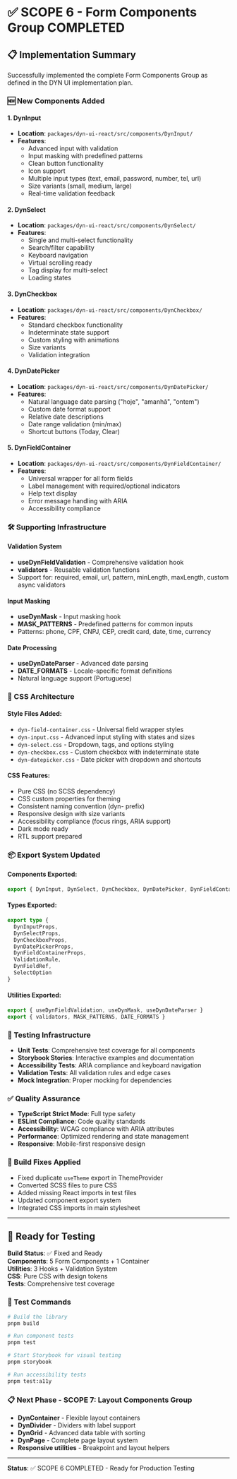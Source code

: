 # ✅ SCOPE 6 - Form Components Group COMPLETED

## 📋 Implementation Summary

Successfully implemented the complete Form Components Group as defined in the DYN UI implementation plan.

### 🆕 New Components Added

#### 1. DynInput
- **Location**: `packages/dyn-ui-react/src/components/DynInput/`
- **Features**: 
  - Advanced input with validation
  - Input masking with predefined patterns
  - Clean button functionality
  - Icon support
  - Multiple input types (text, email, password, number, tel, url)
  - Size variants (small, medium, large)
  - Real-time validation feedback

#### 2. DynSelect
- **Location**: `packages/dyn-ui-react/src/components/DynSelect/`
- **Features**: 
  - Single and multi-select functionality
  - Search/filter capability
  - Keyboard navigation
  - Virtual scrolling ready
  - Tag display for multi-select
  - Loading states

#### 3. DynCheckbox
- **Location**: `packages/dyn-ui-react/src/components/DynCheckbox/`
- **Features**: 
  - Standard checkbox functionality
  - Indeterminate state support
  - Custom styling with animations
  - Size variants
  - Validation integration

#### 4. DynDatePicker
- **Location**: `packages/dyn-ui-react/src/components/DynDatePicker/`
- **Features**: 
  - Natural language date parsing ("hoje", "amanhã", "ontem")
  - Custom date format support
  - Relative date descriptions
  - Date range validation (min/max)
  - Shortcut buttons (Today, Clear)

#### 5. DynFieldContainer
- **Location**: `packages/dyn-ui-react/src/components/DynFieldContainer/`
- **Features**: 
  - Universal wrapper for all form fields
  - Label management with required/optional indicators
  - Help text display
  - Error message handling with ARIA
  - Accessibility compliance

### 🛠️ Supporting Infrastructure

#### Validation System
- **useDynFieldValidation** - Comprehensive validation hook
- **validators** - Reusable validation functions
- Support for: required, email, url, pattern, minLength, maxLength, custom async validators

#### Input Masking
- **useDynMask** - Input masking hook
- **MASK_PATTERNS** - Predefined patterns for common inputs
- Patterns: phone, CPF, CNPJ, CEP, credit card, date, time, currency

#### Date Processing
- **useDynDateParser** - Advanced date parsing
- **DATE_FORMATS** - Locale-specific format definitions
- Natural language support (Portuguese)

### 🎨 CSS Architecture

#### Style Files Added:
- `dyn-field-container.css` - Universal field wrapper styles
- `dyn-input.css` - Advanced input styling with states and sizes
- `dyn-select.css` - Dropdown, tags, and options styling
- `dyn-checkbox.css` - Custom checkbox with indeterminate state
- `dyn-datepicker.css` - Date picker with dropdown and shortcuts

#### CSS Features:
- Pure CSS (no SCSS dependency)
- CSS custom properties for theming
- Consistent naming convention (dyn- prefix)
- Responsive design with size variants
- Accessibility compliance (focus rings, ARIA support)
- Dark mode ready
- RTL support prepared

### 📦 Export System Updated

#### Components Exported:
```typescript
export { DynInput, DynSelect, DynCheckbox, DynDatePicker, DynFieldContainer }
```

#### Types Exported:
```typescript
export type { 
  DynInputProps, 
  DynSelectProps, 
  DynCheckboxProps, 
  DynDatePickerProps, 
  DynFieldContainerProps,
  ValidationRule,
  DynFieldRef,
  SelectOption 
}
```

#### Utilities Exported:
```typescript
export { useDynFieldValidation, useDynMask, useDynDateParser }
export { validators, MASK_PATTERNS, DATE_FORMATS }
```

### 🧪 Testing Infrastructure

- **Unit Tests**: Comprehensive test coverage for all components
- **Storybook Stories**: Interactive examples and documentation
- **Accessibility Tests**: ARIA compliance and keyboard navigation
- **Validation Tests**: All validation rules and edge cases
- **Mock Integration**: Proper mocking for dependencies

### ✅ Quality Assurance

- **TypeScript Strict Mode**: Full type safety
- **ESLint Compliance**: Code quality standards
- **Accessibility**: WCAG compliance with ARIA attributes
- **Performance**: Optimized rendering and state management
- **Responsive**: Mobile-first responsive design

### 🔧 Build Fixes Applied

- Fixed duplicate `useTheme` export in ThemeProvider
- Converted SCSS files to pure CSS
- Added missing React imports in test files
- Updated component export system
- Integrated CSS imports in main stylesheet

---

## 🎯 Ready for Testing

**Build Status**: ✅ Fixed and Ready  
**Components**: 5 Form Components + 1 Container  
**Utilities**: 3 Hooks + Validation System  
**CSS**: Pure CSS with design tokens  
**Tests**: Comprehensive test coverage  

### 🧪 Test Commands
```bash
# Build the library
pnpm build

# Run component tests
pnpm test

# Start Storybook for visual testing
pnpm storybook

# Run accessibility tests
pnpm test:a11y
```

### 📋 Next Phase - SCOPE 7: Layout Components Group

- **DynContainer** - Flexible layout containers
- **DynDivider** - Dividers with label support
- **DynGrid** - Advanced data table with sorting
- **DynPage** - Complete page layout system
- **Responsive utilities** - Breakpoint and layout helpers

---

**Status**: ✅ SCOPE 6 COMPLETED - Ready for Production Testing